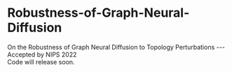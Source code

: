 # Robustness-of-Graph-Neural-Diffusion
On the Robustness of Graph Neural Diffusion to Topology Perturbations ---Accepted by NIPS 2022   
Code will release soon.
